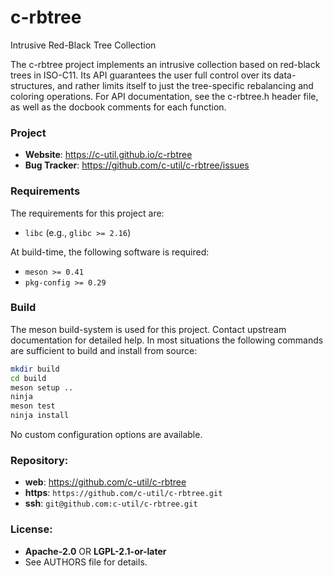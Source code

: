 c-rbtree
========

Intrusive Red-Black Tree Collection

The c-rbtree project implements an intrusive collection based on red-black
trees in ISO-C11. Its API guarantees the user full control over its
data-structures, and rather limits itself to just the tree-specific rebalancing
and coloring operations. For API documentation, see the c-rbtree.h header file,
as well as the docbook comments for each function.

### Project

 * **Website**: <https://c-util.github.io/c-rbtree>
 * **Bug Tracker**: <https://github.com/c-util/c-rbtree/issues>

### Requirements

The requirements for this project are:

 * `libc` (e.g., `glibc >= 2.16`)

At build-time, the following software is required:

 * `meson >= 0.41`
 * `pkg-config >= 0.29`

### Build

The meson build-system is used for this project. Contact upstream
documentation for detailed help. In most situations the following
commands are sufficient to build and install from source:

```sh
mkdir build
cd build
meson setup ..
ninja
meson test
ninja install
```

No custom configuration options are available.

### Repository:

 - **web**:   <https://github.com/c-util/c-rbtree>
 - **https**: `https://github.com/c-util/c-rbtree.git`
 - **ssh**:   `git@github.com:c-util/c-rbtree.git`

### License:

 - **Apache-2.0** OR **LGPL-2.1-or-later**
 - See AUTHORS file for details.
